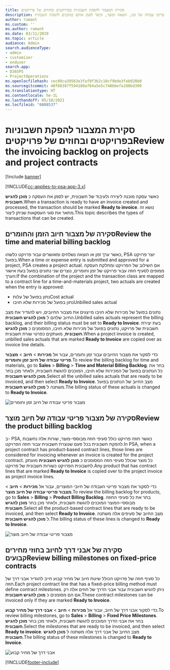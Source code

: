 ```yaml
---
title: סקירת המצבור להפקת חשבוניות בפרויקטים ובחוזים של פרויקטים
description: נושא זה מספק מידע המתאר כיצד לסקור מצבורי פריטי עבודה של זמן, הוצאה ומוצר, וכיצד לסמן אותם כמוכנים להפקת חשבונית.
author: rumant
ms.custom: ''
ms.author: rumant
ms.date: 03/11/2019
ms.topic: article
audience: Admin
search.audienceType:
- admin
- customizer
- enduser
search.app:
- D365PS
- ProjectOperations
ms.openlocfilehash: cec09ca39563e3faf0f3b2c10cf9bde3feb020b0
ms.sourcegitcommit: 40f68387f594180af64a5e5c748b6efa188bd300
ms.translationtype: HT
ms.contentlocale: he-IL
ms.lasthandoff: 05/10/2021
ms.locfileid: "6008537"
---
```

# <a name="review-the-invoicing-backlog-on-projects-and-project-contracts"></a><span data-ttu-id="ff460-103">סקירת המצבור להפקת חשבוניות בפרויקטים ובחוזים של פרויקטים</span><span class="sxs-lookup"><span data-stu-id="ff460-103">Review the invoicing backlog on projects and project contracts</span></span>

[!include [banner](../includes/psa-now-project-operations.md)]

[!INCLUDE[cc-applies-to-psa-app-3.x](../includes/cc-applies-to-psa-app-3x.md)]

<span data-ttu-id="ff460-104">כאשר עסקה מוכנה ליצירה ולעיבוד של חשבונית, יש לסמן את העסקה כ **מוכן להגיש חשבונית**.</span><span class="sxs-lookup"><span data-stu-id="ff460-104">When a transaction is ready to have an invoice created and processed, the transaction should be marked **Ready to invoice**.</span></span> <span data-ttu-id="ff460-105">נושא זה מתאר את סוגי העסקאות שניתן ליצור.</span><span class="sxs-lookup"><span data-stu-id="ff460-105">This topic describes the types of transactions that can be created.</span></span>

## <a name="review-the-time-and-material-billing-backlog"></a><span data-ttu-id="ff460-106">סקירה של מצבור חיוב הזמן והחומרים</span><span class="sxs-lookup"><span data-stu-id="ff460-106">Review the time and material billing backlog</span></span>

<span data-ttu-id="ff460-107">כאשר ערך זמן או הוצאה נשלחים ומאושרים עבור פרויקט כלשהו, PSA יוצר פרויקט בפועל.</span><span class="sxs-lookup"><span data-stu-id="ff460-107">When a time or expense entry is submitted and approved for a project, PSA creates a project actual.</span></span> <span data-ttu-id="ff460-108">אם השילוב של הפרויקט ומחלקת העסקה ממופים לסעיף חוזה עבור פרויקט של זמן וחומרים, נוצרים שני נתונים בפועל בעת אישור הערך:</span><span class="sxs-lookup"><span data-stu-id="ff460-108">If the combination of the project and the transaction class are mapped to a contract line for a time-and-materials project, two actuals are created when the entry is approved:</span></span>

- <span data-ttu-id="ff460-109">נתון בפועל של עלות</span><span class="sxs-lookup"><span data-stu-id="ff460-109">Cost actual</span></span> 
- <span data-ttu-id="ff460-110">נתון בפועל של מכירות שלא חויבו</span><span class="sxs-lookup"><span data-stu-id="ff460-110">Unbilled sales actual</span></span>

<span data-ttu-id="ff460-111">נתונים בפועל של מכירות שלא חויבו מייצגים את מצבור החיובים, ויש להגדיר את מצב החיוב שלהם ל **מוכן להגיש חשבונית**.</span><span class="sxs-lookup"><span data-stu-id="ff460-111">Unbilled sales actuals represent the billing backlog, and their billing status must be set to **Ready to Invoice**.</span></span> <span data-ttu-id="ff460-112">בעת יצירת חשבונית של פרויקט, נתונים בפועל של מכירות שלא חויבו, המסומנים כ **מוכן להגיש חשבונית**, מועתקים כפרטי שורת חשבונית.</span><span class="sxs-lookup"><span data-stu-id="ff460-112">When a project invoice is created, unbilled sales actuals that are marked **Ready to Invoice** are copied over as invoice line details.</span></span>

<span data-ttu-id="ff460-113">כדי לסקור את מצבור החיובים עבור זמן וחומרים, עבור אל **מכירות** \> **חיוב** \> **מצבור פריטי עבודה של חיוב זמן וחומרים‬**.</span><span class="sxs-lookup"><span data-stu-id="ff460-113">To review the billing backlog for time and materials, go to **Sales** \> **Billing** \> **Time and Material Billing Backlog**.</span></span> <span data-ttu-id="ff460-114">בחר את כל הנתונים בפועל של המכירות שלא חויבו, המוכנים להגשת חשבונית, ולאחר מכן בחר **מוכן להגיש חשבונית**.</span><span class="sxs-lookup"><span data-stu-id="ff460-114">Select all the unbilled sales actuals that are ready to be invoiced, and then select **Ready to Invoice**.</span></span> <span data-ttu-id="ff460-115">מצב החיוב של הנתונים בפועל משתנה ל **מוכן להגיש חשבונית**.</span><span class="sxs-lookup"><span data-stu-id="ff460-115">The billing status of these actuals is changed to **Ready to Invoice**.</span></span>

![מצבור פריטי עבודה של חיוב זמן וחומרים](media/TMBacklog.png)

## <a name="review-the-product-billing-backlog"></a><span data-ttu-id="ff460-117">סקירה של מצבור פריטי עבודה של חיוב מוצר</span><span class="sxs-lookup"><span data-stu-id="ff460-117">Review the product billing backlog</span></span>

<span data-ttu-id="ff460-118">ב- PSA, כאשר חוזה פרויקט כולל סעיפי חוזה מבוססי-מוצר, שורות אלה נחשבות להפקת חשבונית בכל פעם שנוצרת חשבונית עבור חוזה הפרויקט.</span><span class="sxs-lookup"><span data-stu-id="ff460-118">In PSA, when a project contract has product-based contract lines, those lines are considered for invoicing whenever an invoice is created for the project contract.</span></span> <span data-ttu-id="ff460-119">כל מוצר שכולל סעיפי חוזה המסומנים כ **מוכן להגיש חשבונית** מועתק לחשבונית הפרויקט כשורות חשבונית של פרויקט.</span><span class="sxs-lookup"><span data-stu-id="ff460-119">Any product that has contract lines that are marked **Ready to Invoice** is copied over to the project invoice as project invoice lines.</span></span>

<span data-ttu-id="ff460-120">כדי לסקור את מצבור פריטי העבודה של חיובי המוצרים, עבור אל **מכירות** \> **חיוב** \> **מצבור פריטי עבודה של חיוב מוצר‬**.</span><span class="sxs-lookup"><span data-stu-id="ff460-120">To review the billing backlog for products, go to **Sales** \> **Billing** \> **Product Billing Backlog**.</span></span> <span data-ttu-id="ff460-121">בחר את כל סעיפי החוזה מבוססי-המוצר המוכנים להגשת חשבונית, ולאחר מכן בחר **מוכן להגיש חשבונית**.</span><span class="sxs-lookup"><span data-stu-id="ff460-121">Select all the product-based contract lines that are ready to be invoiced, and then select **Ready to Invoice**.</span></span> <span data-ttu-id="ff460-122">מצב החיוב של סעיפים אלה משתנה ל **מוכן להגיש חשבונית**.</span><span class="sxs-lookup"><span data-stu-id="ff460-122">The billing status of these lines is changed to **Ready to Invoice**.</span></span>

![מצבור פריטי עבודה של חיוב מוצר](media/ProductBacklog.png)

## <a name="review-billing-milestones-on-fixed-price-contracts"></a><span data-ttu-id="ff460-124">סקירה של אבני דרך לחיוב בחוזי מחירים קבועים</span><span class="sxs-lookup"><span data-stu-id="ff460-124">Review billing milestones on fixed-price contracts</span></span>

<span data-ttu-id="ff460-125">כל סעיף חוזה של פרויקט הכולל שיטת חיוב של מחיר קבוע חייב להגדיר אבני דרך של חוזה.</span><span class="sxs-lookup"><span data-stu-id="ff460-125">Each project contract line that has a fixed-price billing method must define contract milestones.</span></span> <span data-ttu-id="ff460-126">ניתן להגיש חשבונית עבור אבני הדרך של חוזים אלה רק אם הם מסומנים כ **מוכן להגיש חשבונית**.</span><span class="sxs-lookup"><span data-stu-id="ff460-126">These contract milestones can be invoiced only if they are marked **Ready to Invoice**.</span></span> 

<span data-ttu-id="ff460-127">כדי לסקור אבני דרך של חיוב, עבור אל **מכירות** \> **חיוב** \> **אבני דרך של מחיר קבוע‬**.</span><span class="sxs-lookup"><span data-stu-id="ff460-127">To review billing milestones, go to **Sales** \> **Billing** \> **Fixed Price Milestones**.</span></span> <span data-ttu-id="ff460-128">בחר את אבני הדרך המוכנים להגשת חשבונית, ולאחר מכן בחר **מוכן להגיש חשבונית**.</span><span class="sxs-lookup"><span data-stu-id="ff460-128">Select the milestones that are ready to be invoiced, and then select **Ready to invoice**.</span></span> <span data-ttu-id="ff460-129">מצב החיוב של אבני דרך אלה משתנה ל **מוכן להגיש חשבונית**.</span><span class="sxs-lookup"><span data-stu-id="ff460-129">The billing status of these milestones is changed to **Ready to Invoice**.</span></span>

![אבני דרך של מחיר קבוע](media/FPBacklog.png)


[!INCLUDE[footer-include](../includes/footer-banner.md)]